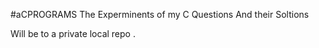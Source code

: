 #aCPROGRAMS
The Experminents of my C Questions And their Soltions 

Will be to a private local repo .
